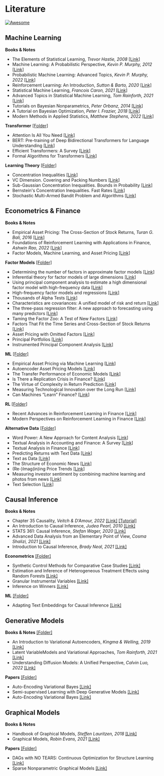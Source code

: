 # Literature
[![Awesome](https://awesome.re/badge.svg)](https://awesome.re)

## Machine Learning 
**Books & Notes**
- The Elements of Statistical Learning, *Trevor Hastie, 2008* [[Link]](/ML/textbooks/ESLII.pdf)
- Machine Learning: A Probabilistic Perspective, *Kevin P. Murphy, 2012* [[Link]](/ML/textbooks/Murphy_1.pdf)
- Probabilistic Machine Learning: Advanced Topics, *Kevin P. Murphy, 2022* [[Link]](/ML/textbooks/Murphy_2.pdf)
- Reinforcement Learning: An Introduction, *Sutton & Barto, 2020* [[Link]](/ML/textbooks/RL_Book.pdf)
- Statistical Machine Learning, *Francois Caron, 2021* [[Link]](/ML/textbooks/SML.pdf)
- Advanced Topics in Statistical Machine Learning, *Tom Rainforth, 2021* [[Link]](/ML/textbooks/ATSML.pdf)
- Tutorials on Bayesian Nonparametrics, *Peter Orbanz, 2014* [[Link]](http://www.gatsby.ucl.ac.uk/~porbanz/npb-tutorial.html)
- A Tutorial on Bayesian Optimization, *Peter I. Frazier, 2018* [[Link]](/ML/textbooks/1807.02811.pdf)
- Modern Methods in Applied Statistics, *Matthew Stephens, 2022* [[Link]](https://stephens999.github.io/fiveMinuteStats/)

**Transformer** [[Folder]](/ML/transformer)
- Attention Is All You Need [[Link]](/ML/transformer/1706.03762.pdf)
- BERT: Pre-training of Deep Bidirectional Transformers for Language Understanding [[Link]](/ML/transformer/1810.04805.pdf)
- Efficient Transformers: A Survey [[Link]](/ML/transformer/2009.06732.pdf)
- Formal Algorithms for Transformers [[Link]](/ML/transformer/2207.09238.pdf)

**Learning Theory** [[Folder]](/ML/theory)
- Concentration Inequalities [[Link]](/ML/theory/Inequalities.pdf)
- VC Dimension. Covering and Packing Numbers [[Link]](/ML/theory/AFoL_Lecture_04.pdf)
- Sub-Gaussian Concentration Inequalities. Bounds in Probability [[Link]](/ML/theory/AFoL_Lecture_06.pdf)
- Bernstein's Concentration Inequalities. Fast Rates [[Link]](/ML/theory/AFoL_Lecture_07.pdf)
- Stochastic Multi-Armed Bandit Problem and Algorithms [[Link]](/ML/theory/AFoL_Lecture_15.pdf)

## Econometrics & Finance
**Books & Notes**
- Empirical Asset Pricing: The Cross-Section of Stock Returns, *Turan G. Bali, 2016* [[Link]](/Finance/textbooks/asset_pricing.pdf)
- Foundations of Reinforcement Learning with Applications in Finance, *Ashwin Rao, 2022* [[Link]](/Finance/textbooks/rl_finance.pdf)
- Factor Models, Machine Learning, and Asset Pricing [[Link]](/Finance/textbooks/AR_1006_WEB.pdf)

**Factor Models** [[Folder]](/Finance/Factor)
- Determining the number of factors in approximate factor models [[Link]](/Finance/Factor/10.1.1.415.7505.pdf)
- Inferential theory for factor models of large dimensions [[Link]](/Finance/Factor/Bai2003.pdf)
- Using principal component analysis to estimate a high dimensional factor model with high-frequency data [[Link]](/Finance/Factor/PCA_COV.pdf)
- High-frequency factor models and regressions [[Link]](/Finance/Factor/IDIOVOL.pdf)
- Thousands of Alpha Tests [[Link]](/Finance/Factor/hhaa111.pdf)
- Characteristics are covariances: A unified model of risk and return [[Link]](/Finance/Factor/1-s2.0-S0304405X19301151-main.pdf)
- The three-pass regression filter: A new approach to forecasting using many predictors [[Link]](/Finance/Factor/1-s2.0-S0304407615000354-main.pdf)
- Taming the Factor Zoo: A Test of New Factors [[Link]](/Finance/Factor/ZOO.pdf)
- Factors That Fit the Time Series and Cross-Section of Stock Returns [[Link]](/Finance/Factor/hhaa020.pdf)
- Asset Pricing with Omitted Factors [[Link]](/Finance/Factor/RP.pdf)
- Principal Portfolios [[Link]](/Finance/Factor/SSRN-id3623983.pdf)
- Instrumented Principal Component Analysis [[Link]](/Finance/Factor/SSRN-id2983919.pdf)

**ML** [[Folder]](/Finance/ML)
- Empirical Asset Pricing via Machine Learning [[Link]](/Finance/ML/ML.pdf)
- Autoencoder Asset Pricing Models [[Link]](/Finance/ML/SSRN-id3335536.pdf)
- The Transfer Performance of Economic Models [[Link]](/Finance/ML/Theory_Transfer.pdf)
- Is There a Replication Crisis in Finance? [[Link]](/Finance/ML/SSRN-id3774514.pdf)
- The Virtue of Complexity in Return Prediction [[Link]](/Finance/ML/SSRN-id3984925.pdf)
- Measuring Technological Innovation over the Long Run [[Link]](/Finance/ML/SSRN-id3279254.pdf)
- Can Machines “Learn” Finance? [[Link]](/Finance/ML/SSRN-id3624052.pdf)

**RL** [[Folder]](/Finance/RL) 
- Recent Advances in Reinforcement Learning in Finance [[Link]](/Finance/RL/SSRN-id3971071.pdf)
- Modern Perspectives on Reinforcement Learning in Finance [[Link]](/Finance/RL/SSRN-id3449401.pdf)

**Alternative Data** [[Folder]](/Finance/Alternative)
- Word Power: A New Approach for Content Analysis [[Link]](/Finance/Alternative/Word_Power.pdf)
- Textual Analysis in Accounting and Finance: A Survey [[Link]](/Finance/Alternative/SSRN-id2504147.pdf)
- Textual Analysis in Finance [[Link]](/Finance/Alternative/SSRN-id3470272.pdf)
- Predicting Returns with Text Data [[Link]](/Finance/Alternative/BFI_WP_201969.pdf)
- Text as Data [[Link]](/Finance/Alternative/w23276.pdf)
- The Structure of Economic News [[Link]](/Finance/Alternative/w26648.pdf)
- (Re-)Imag(in)ing Price Trends [[Link]](/Finance/Alternative/SSRN-id3756587.pdf)
- Measuring investor sentiment by combining machine learning and photos from news [[Link]](/Finance/Alternative/SSRN-id3841844.pdf)
- Text Selection [[Link]](/Finance/Alternative/SSRN-id3491942.pdf)


## Causal Inference
**Books & Notes**
- Chapter 35 Causality, *Veitch & D’Amour, 2022* [[Link]](/Causal/textbooks/Causality.pdf) [[Tutorial]](https://github.com/vveitch/causality-tutorials)
- An Introduction to Causal Inference, *Judea Pearl, 2010* [[Link]](/Causal/textbooks/Pearl.pdf)
- STATS 361: Causal Inference, *Stefan Wager, 2020* [[Link]](/Causal/textbooks/Wager.pdf)
- Advanced Data Analysis from an Elementary Point of View, *Cosma Shalizi, 2021* [[Link]](/Causal/textbooks/Shalizi.pdf)
- Introduction to Causal Inference, *Brady Neal, 2021* [[Link]](https://www.bradyneal.com/causal-inference-course)

**Econometrics** [[Folder]](/Causal/econometrics) 
- Synthetic Control Methods for Comparative Case Studies [[Link]](/Causal/econometrics/Synthetic_Control.pdf)
- Estimation and Inference of Heterogeneous Treatment Effects using Random Forests [[Link]](/Causal/econometrics/Causal_Forests.pdf)
- Granular Instrumental Variables [[Link]](/Causal/econometrics/Granular_IV.pdf)
- Inference on Winners [[Link]](/Causal/econometrics/inference_on_winners.pdf)

**ML** [[Folder]](/Causal/ml) 
- Adapting Text Embeddings for Causal Inference [[Link]](/Causal/ml/veitch20a.pdf)

## Generative Models
**Books & Notes** [[Folder]](/Generative/textbooks)
- An Introduction to Variational Autoencoders, *Kingma & Welling, 2019* [[Link]](/Generative/textbooks/1906.02691.pdf)
- Latent VariableModels and Variational Approaches, *Tom Rainforth, 2021* [[Link]](/Generative/textbooks/Chapter_9.pdf)
- Understanding Diffusion Models: A Unified Perspective, *Calvin Luo, 2022* [[Link]](/Generative/textbooks/2208.11970.pdf)

**Papers** [[Folder]](/Generative/papers)
- Auto-Encoding Variational Bayes [[Link]](/Generative/papers/1312.6114.pdf)
- Semi-supervised Learning with Deep Generative Models [[Link]](/Generative/papers/1406.5298.pdf)
- Auto-Encoding Variational Bayes [[Link]](/Generative/papers/1701.07875.pdf)

## Graphical Models
**Books & Notes**
- Handbook of Graphical Models, *Steffen Lauritzen, 2018* [[Link]](/DAG/textbooks/Handbook.pdf)
- Graphical Models, *Robin Evans, 2021* [[Link]](/DAG/textbooks/Evans.pdf)

**Papers** [[Folder]](/DAG/papers)
- DAGs with NO TEARS: Continuous Optimization for Structure Learning [[Link]](/DAG/papers/NeurIPS-2018-dags-with-no-tears-continuous-optimization-for-structure-learning-Paper.pdf)
- Sparse Nonparametric Graphical Models [[Link]](/DAG/papers/1201.0794.pdf)
